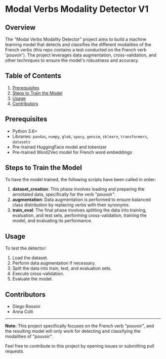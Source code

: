 # Modal Verbs Modality Detector V1

## Overview
The "Modal Verbs Modality Detector" project aims to build a machine learning model that detects and classifies the different modalities of the French verbs (this repo contains a test conducted on the French verb 'pouvoir'). The project leverages data augmentation, cross-validation, and other techniques to ensure the model's robustness and accuracy.

## Table of Contents
1. [Prerequisites](#prerequisites)
2. [Steps to Train the Model](#steps-to-train-the-model)
3. [Usage](#usage)
4. [Contributors](#contributors)

## Prerequisites
- Python 3.6+
- Libraries: `pandas`, `numpy`, `glob`, `spacy`, `gensim`, `sklearn`, `transformers`, `datasets`
- Pre-trained HuggingFace model and tokenizer
- Pre-trained Word2Vec model for French word embeddings

## Steps to Train the Model
To have the model trained, the following scripts have been called in order:

1. **dataset_creation**: This phase involves loading and preparing the annotated data, specifically for the verb "pouvoir".
2. **augmentation**: Data augmentation is performed to ensure balanced class distribution by replacing verbs with their synonyms.
3. **train_eval**: The final phase involves splitting the data into training, evaluation, and test sets, performing cross-validation, training the model, and evaluating its performance.

## Usage
To test the detector:

1. Load the dataset.
2. Perform data augmentation if necessary.
3. Split the data into train, test, and evaluation sets.
4. Execute cross-validation.
5. Evaluate the model.

## Contributors
- Diego Rossini
- Anna Colli

---

**Note:** This project specifically focuses on the French verb "pouvoir", and the resulting model will only work for detecting and classifying the modalities of "pouvoir".

Feel free to contribute to this project by opening issues or submitting pull requests.